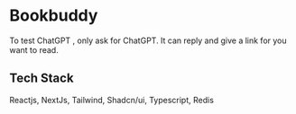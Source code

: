 # Bookbuddy

To test ChatGPT , only ask for ChatGPT. It can reply and give a link for you want to read.


## Tech Stack

Reactjs, NextJs, Tailwind, Shadcn/ui, Typescript, Redis
